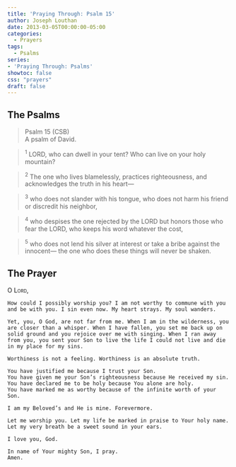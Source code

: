 ```yaml
---
title: 'Praying Through: Psalm 15'
author: Joseph Louthan
date: 2013-03-05T00:00:00-05:00
categories:
  - Prayers
tags:
  - Psalms
series:
- 'Praying Through: Psalms'
showtoc: false
css: "prayers"
draft: false
---
```

## The Psalms

>Psalm 15 (CSB)  
><sup></sup> A psalm of David. 

><sup>1</sup> LORD, who can dwell in your tent? Who can live on your holy mountain? 

><sup>2</sup> The one who lives blamelessly, practices righteousness, and acknowledges the truth in his heart— 

><sup>3</sup> who does not slander with his tongue, who does not harm his friend or discredit his neighbor, 

><sup>4</sup> who despises the one rejected by the LORD but honors those who fear the LORD, who keeps his word whatever the cost, 

><sup>5</sup> who does not lend his silver at interest or take a bribe against the innocent— the one who does these things will never be shaken.

## The Prayer

<div style="font-variant: small-caps;">
  O Lord,
</div>

```text
How could I possibly worship you? I am not worthy to commune with you and be with you. I sin even now. My heart strays. My soul wanders.

Yet, you, O God, are not far from me. When I am in the wilderness, you are closer than a whisper. When I have fallen, you set me back up on solid ground and you rejoice over me with singing. When I ran away from you, you sent your Son to live the life I could not live and die in my place for my sins.

Worthiness is not a feeling. Worthiness is an absolute truth.

You have justified me because I trust your Son.
You have given me your Son’s righteousness because He received my sin.
You have declared me to be holy because You alone are holy.
You have marked me as worthy because of the infinite worth of your Son.

I am my Beloved’s and He is mine. Forevermore.

Let me worship you. Let my life be marked in praise to Your holy name. Let my very breath be a sweet sound in your ears.

I love you, God.

In name of Your mighty Son, I pray.
Amen.
```
